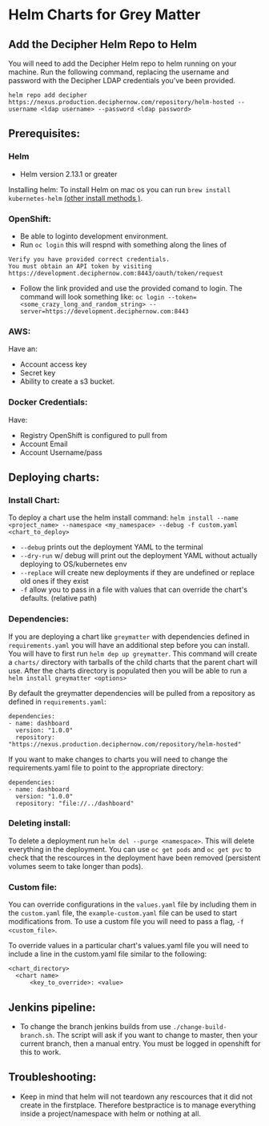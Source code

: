 # Helm Charts for Grey Matter

## Add the Decipher Helm Repo to Helm

You will need to add the Decipher Helm repo to helm running on your machine. Run the following command, replacing the username and password with the Decipher LDAP credentials you've been provided.

```console
helm repo add decipher https://nexus.production.deciphernow.com/repository/helm-hosted --username <ldap username> --password <ldap password>
```

## Prerequisites:

### Helm

- Helm version 2.13.1 or greater

Installing helm:
To install Helm on mac os you can run `brew install kubernetes-helm` [(other install methods )](https://github.com/adam-p/markdown-here/wiki/Markdown-Cheatsheet#links).

### OpenShift:

- Be able to loginto development environment.
- Run `oc login` this will respnd with something along the lines of

```Login failed (401 Unauthorized)
Verify you have provided correct credentials.
You must obtain an API token by visiting https://development.deciphernow.com:8443/oauth/token/request
```

- Follow the link provided and use the provided comand to login. The command will look something like:
  `oc login --token=<some_crazy_long_and_random_string> --server=https://development.deciphernow.com:8443`

### AWS:

Have an:

- Account access key
- Secret key
- Ability to create a s3 bucket.

### Docker Credentials:

Have:

- Registry OpenShift is configured to pull from
- Account Email
- Account Username/pass

## Deploying charts:

### Install Chart:

To deploy a chart use the helm install command:
`helm install --name <project_name> --namespace <my_namespace> --debug -f custom.yaml <chart_to_deploy>`

- `--debug` prints out the deployment YAML to the terminal
- `--dry-run` w/ debug will print out the deployment YAML without actually deploying to OS/kubernetes env
- `--replace` will create new deployments if they are undefined or replace old ones if they exist
- `-f` allow you to pass in a file with values that can override the chart's defaults. (relative path)

### Dependencies:

If you are deploying a chart like `greymatter` with dependencies defined in `requirements.yaml` you will have an additional step before you can install. You will have to first run `helm dep up greymatter`. This command will create a `charts/` directory with tarballs of the child charts that the parent chart will use. After the charts directory is populated then you will be able to run a `helm install greymatter <options>`

By default the greymatter dependencies will be pulled from a repository as defined in `requirements.yaml`:

```console
dependencies:
- name: dashboard
  version: "1.0.0"
  repository: "https://nexus.production.deciphernow.com/repository/helm-hosted"
```

If you want to make changes to charts you will need to change the requirements.yaml file to point to the appropriate directory:

```console
dependencies:
- name: dashboard
  version: "1.0.0"
  repository: "file://../dashboard"
```

### Deleting install:

To delete a deployment run `helm del --purge <namespace>`. This will delete everything in the deployment. You can use `oc get pods` and `oc get pvc` to check that the rescources in the deployment have been removed (persistent volumes seem to take longer than pods).

### Custom file:

You can override configurations in the `values.yaml` file by including them in the `custom.yaml` file, the `example-custom.yaml` file can be used to start modifications from. To use a custom file you will need to pass a flag, `-f <custom_file>`.

To override values in a particular chart's values.yaml file you will need to include a line in the custom.yaml file similar to the following:

```
<chart_directory>
  <chart name>
      <key_to_override>: <value>
```

## Jenkins pipeline:

- To change the branch jenkins builds from use `./change-build-branch.sh`. The script will ask if you want to change to master, then your current branch, then a manual entry. You must be logged in openshift for this to work.

## Troubleshooting:

- Keep in mind that helm will not teardown any rescources that it did not create in the firstplace. Therefore bestpractice is to manage everything inside a project/namespace with helm or nothing at all.
